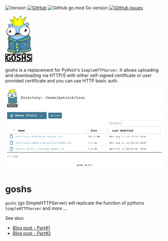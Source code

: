 ![Version](https://img.shields.io/badge/Version-v0.0.4-green) [![GitHub](https://img.shields.io/github/license/patrickhener/goshs)](https://github.com/patrickhener/goshs/blob/master/LICENSE) ![GitHub go.mod Go version](https://img.shields.io/github/go-mod/go-version/patrickhener/goshs) [![GitHub issues](https://img.shields.io/github/issues-raw/patrickhener/goshs)](https://github.com/patrickhener/goshs/issues)

<img src="https://github.com/patrickhener/image-cdn/blob/main/goshs-logo-github.png" alt="goshs-logo" width="85">

goshs is a replacement for Python's `SimpleHTTPServer`. It allows uploading and downloading via HTTP/S with either self-signed certificate or user provided certificate and you can use HTTP basic auth.

<img src="https://github.com/patrickhener/image-cdn/blob/main/goshs-screenshot.png" alt="goshs-screenshot" style="max-width:100%; box-shadow: inset 3px 3px 10px 0 #000000; border-radius: 0px;">

# goshs

`goshs` (go SimpleHTTPServer) will replicate the function of pythons `SimpleHTTPServer` and more ...

See also:
* [Blog post - Part#1](https://hesec.de/posts/golang-simplehttpserver/)
* [Blog post - Part#2](https://hesec.de/posts/goshs-code-quality/)